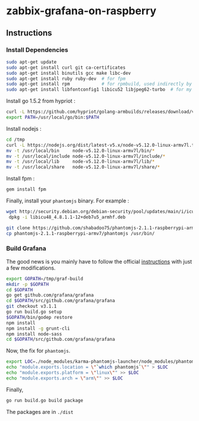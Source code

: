 # zabbix-grafana-on-raspberry

## Instructions
### Install Dependencies
```bash
sudo apt-get update
sudo apt-get install curl git ca-certificates
sudo apt-get install binutils gcc make libc-dev
sudo apt-get install ruby ruby-dev  # for fpm
sudo apt-get install rpm            # for rpmbuild, used indirectly by grafana (call to fpm)
sudo apt-get install libfontconfig1 libicu52 libjpeg62-turbo  # for my phantomjs binary !
```
Install go 1.5.2 from hypriot :
```bash
curl -L https://github.com/hypriot/golang-armbuilds/releases/download/v1.5.2/go1.5.2.linux-armv7.tar.gz | tar -xz -C /usr/local
export PATH=/usr/local/go/bin:$PATH
```
Install nodejs :
```bash
cd /tmp
curl -L https://nodejs.org/dist/latest-v5.x/node-v5.12.0-linux-armv7l.tar.xz | tar xfJ  -                                                       && \
mv -t /usr/local/bin     node-v5.12.0-linux-armv7l/bin/*
mv -t /usr/local/include node-v5.12.0-linux-armv7l/include/*
mv -t /usr/local/lib     node-v5.12.0-linux-armv7l/lib/*
mv -t /usr/local/share   node-v5.12.0-linux-armv7l/share/*
```
Install fpm :
```bash
gem install fpm
```
Finally, install your `phantomjs` binary. For example :
```bash
wget http://security.debian.org/debian-security/pool/updates/main/i/icu/libicu48_4.8.1.1-12+deb7u5_armhf.deb
 dpkg -i libicu48_4.8.1.1-12+deb7u5_armhf.deb

git clone https://github.com/shabadoo75/phantomjs-2.1.1-raspberrypi-armv7
cp phantomjs-2.1.1-raspberrypi-armv7/phantomjs /usr/bin/


```

### Build Grafana
The good news is you mainly have to follow the official
[instructions](https://github.com/grafana/grafana/blob/v2.6.0/docs/sources/project/building_from_source.md)
with just a few modifications.
```bash
export GOPATH=/tmp/graf-build
mkdir -p $GOPATH
cd $GOPATH
go get github.com/grafana/grafana
cd $GOPATH/src/github.com/grafana/grafana
git checkout v3.1.1
go run build.go setup    
$GOPATH/bin/godep restore   
npm install
npm install -g grunt-cli
npm install node-sass
cd $GOPATH/src/github.com/grafana/grafana
```
Now, the fix for `phantomjs`.
```bash
export LOC=./node_modules/karma-phantomjs-launcher/node_modules/phantomjs/lib/location.js
echo "module.exports.location = \"`which phantomjs`\"" > $LOC
echo "module.exports.platform = \"linux\"" >> $LOC
echo "module.exports.arch = \"arm\"" >> $LOC
```
Finally,
```bash
go run build.go build package
```
The packages are in `./dist`
